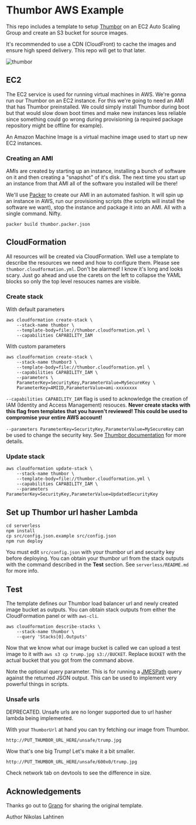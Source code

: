 # Thumbor AWS Example

This repo includes a template to setup [Thumbor](http://thumbor.org) on an EC2 Auto Scaling Group and create an S3 bucket for source images.

It's recommended to use a CDN (CloudFront) to cache the images and ensure high speed delivery. This repo will get to that later.

![thumbor](http://i.imgur.com/hQnTR9r.png)

## EC2

The EC2 service is used for running virtual machines in AWS. We're gonna run our Thumbor on an EC2 instance. For this
we're going to need an AMI that has Thumbor preinstalled. We could simply install Thumbor during boot but that would slow
down boot times and make new instances less reliable since something could go wrong during provisioning (a required 
package repository might be offline for example). 

An Amazon Machine Image is a virtual machine image used to start up new EC2 instances.

### Creating an AMI

AMIs are created by starting up an instance, installing a bunch of software on it and then creating a "snapshot" of it's
disk. The next time you start up an instance from that AMI all of the software you installed will be there!

We'll use [Packer](https://www.packer.io/) to create our AMI in an automated fashion. It will spin up an instance in AWS,
run our provisioning scripts (the scripts will install the software we want), stop the instance and package it into an AMI.
All with a single command. Nifty.

```
packer build thumbor.packer.json
```

## CloudFormation

All resources will be created via CloudFormation. Well use a template to describe the resources we need and how to
configure them. Please see `thumbor.cloudformation.yml`. Don't be alarmed! I know it's long and looks scary. Just go
ahead and use the carets on the left to collapse the YAML blocks so only the top level resouces names are visible.

### Create stack

With default parameters

```
aws cloudformation create-stack \
	--stack-name thumbor \
	--template-body=file://thumbor.cloudformation.yml \
	--capabilities CAPABILITY_IAM
```

With custom parameters

```
aws cloudformation create-stack \
	--stack-name thumbor3 \
	--template-body=file://thumbor.cloudformation.yml \
	--capabilities CAPABILITY_IAM \
	--parameters \
	ParameterKey=SecurityKey,ParameterValue=MySecureKey \
	ParameterKey=AMIID,ParameterValue=ami-xxxxxxxx
```

`--capabilities CAPABILITY_IAM` flag is used to acknowledge the creation of IAM (Identity and Access Management) resouces.
**Never create stacks with this flag from templates that you haven't reviewed! This could be used
to compromise your entire AWS account!**

`--parameters ParameterKey=SecurityKey,ParameterValue=MySecureKey` can be used to change the security key.
See [Thumbor documentation](http://thumbor.readthedocs.io/en/latest/security.html) for more details.

### Update stack

```
aws cloudformation update-stack \
	--stack-name thumbor \
	--template-body=file://thumbor.cloudformation.yml \
	--capabilities CAPABILITY_IAM \
	--parameters ParameterKey=SecurityKey,ParameterValue=UpdatedSecurityKey
```

## Set up Thumbor url hasher Lambda

```
cd serverless
npm install
cp src/config.json.example src/config.json
npm run deploy
```

You must edit `src/config.json` with your thumbor url and security key before deploying. You can obtain your thumbor url
from the stack outputs with the command described in the **Test** section.
See `serverless/README.md` for more info.

## Test

The template defines our Thumbor load balancer url and newly created image bucket as outputs. You can obtain stack outputs
from either the CloudFormation panel or with `aws-cli`.

```
aws cloudformation describe-stacks \
	--stack-name thumbor \
	--query 'Stacks[0].Outputs'
```

Now that we know what our image bucket is called we can upload a test image to it with `aws s3 cp trump.jpg s3://BUCKET`.
Replace `BUCKET` with the actual bucket that you got from the command above.

Note the optional query parameter. This is for running a [JMESPath](http://jmespath.org) query against the returned JSON output.
This can be used to implement very powerful things in scripts.

### Unsafe urls

DEPRECATED. Unsafe urls are no longer supported due to url hasher lambda being implemented.

With your `ThumborUrl` at hand you can try fetching our image from Thumbor.

```
http://PUT_THUMBOR_URL_HERE/unsafe/trump.jpg
```

Wow that's one big Trump! Let's make it a bit smaller.

```
http://PUT_THUMBOR_URL_HERE/unsafe/600x0/trump.jpg
```

Check network tab on devtools to see the difference in size.

## Acknowledgements

Thanks go out to [Grano](https://www.grano.fi/) for sharing the original template.

Author Nikolas Lahtinen

